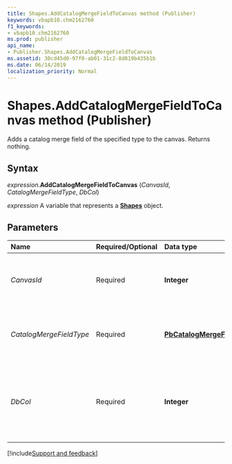 ```yaml
---
title: Shapes.AddCatalogMergeFieldToCanvas method (Publisher)
keywords: vbapb10.chm2162760
f1_keywords:
- vbapb10.chm2162760
ms.prod: publisher
api_name:
- Publisher.Shapes.AddCatalogMergeFieldToCanvas
ms.assetid: 30cd45d0-97f0-ab01-31c2-8d819b435b1b
ms.date: 06/14/2019
localization_priority: Normal
---
```



# Shapes.AddCatalogMergeFieldToCanvas method (Publisher)

Adds a catalog merge field of the specified type to the canvas. Returns nothing.


## Syntax

_expression_.**AddCatalogMergeFieldToCanvas** (_CanvasId_, _CatalogMergeFieldType_, _DbCol_)

_expression_ A variable that represents a **[Shapes](Publisher.Shapes.md)** object.


## Parameters

|Name|Required/Optional|Data type|Description|
|:-----|:-----|:-----|:-----|
|_CanvasId_ |Required| **Integer**|The ID of the canvas to which to add the catalog merge field.|
|_CatalogMergeFieldType_ |Required| **[PbCatalogMergeFieldType](publisher.pbcatalogmergefieldtype.md)**|The type (picture or text) of the catalog merge field to add.|
|_DbCol_ |Required| **Integer**|The number of the column in the data source that contains the catalog merge information.|



[!include[Support and feedback](~/includes/feedback-boilerplate.md)]